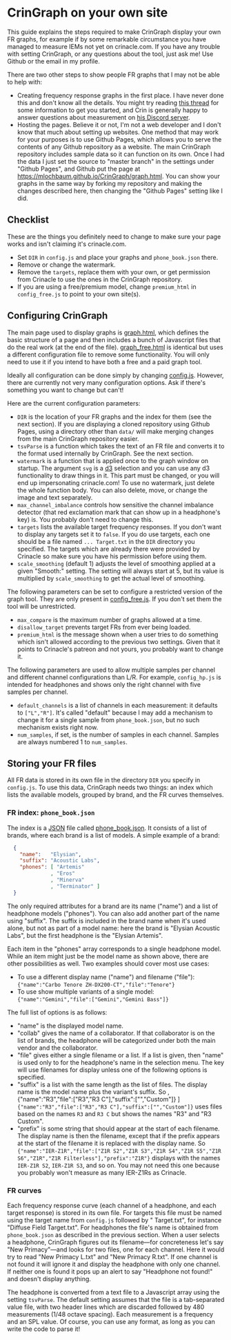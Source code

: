 # CrinGraph on your own site

This guide explains the steps required to make CrinGraph display your
own FR graphs, for example if by some remarkable circumstance you have
managed to measure IEMs not yet on crinacle.com. If you have any trouble
with setting CrinGraph, or any questions about the tool, just ask me!
Use Github or the email in my profile.

There are two other steps to show people FR graphs that I may not be
able to help with:

* Creating frequency response graphs in the first place. I have never
  done this and don't know all the details. You might try reading
  [this thread](https://www.head-fi.org/threads/general-iem-measurements-discussions.903455/)
  for some information to get you started, and Crin is generally happy
  to answer questions about measurement on [his Discord server](https://discord.gg/CtTqcCb).
* Hosting the pages. Believe it or not, I'm not a web developer and I
  don't know that much about setting up websites. One method that may
  work for your purposes is to use Github Pages, which allows you to
  serve the contents of any Github repository as a website. The main
  CrinGraph repository includes sample data so it can function on its
  own. Once I had the data I just set the source to "master branch" in
  the settings under "Github Pages", and Github put the page at
  https://mlochbaum.github.io/CrinGraph/graph.html. You can show your
  graphs in the same way by forking my repository and making the changes
  described here, then changing the "Github Pages" setting like I did.

## Checklist

These are the things you definitely need to change to make sure your
page works and isn't claiming it's crinacle.com.

* Set `DIR` in `config.js` and place your graphs and `phone_book.json`
  there.
* Remove or change the watermark.
* Remove the `targets`, replace them with your own, or get permission
  from Crinacle to use the ones in the CrinGraph repository.
* If you are using a free/premium model, change `premium_html` in
  `config_free.js` to point to your own site(s).

## Configuring CrinGraph

The main page used to display graphs is [graph.html](graph.html), which
defines the basic structure of a page and then includes a bunch of
Javascript files that do the real work (at the end of the file).
[graph_free.html](graph_free.html) is identical but uses a different 
configuration file to remove some functionality. You will only need to
use it if you intend to have both a free and a paid graph tool.

Ideally all configuration can be done simply by changing
[config.js](config.js). However, there are currently not very many
configuration options. Ask if there's something you want to change but
can't!

Here are the current configuration parameters:

* `DIR` is the location of your FR graphs and the index for them
  (see the next section). If you are displaying a cloned repository
  using Github Pages, using a directory other than `data/` will make
  merging changes from the main CrinGraph repository easier.
* `tsvParse` is a function which takes the text of an FR file and
  converts it to the format used internally by CrinGraph. See the next
  section.
* `watermark` is a function that is applied once to the graph window on
  startup. The argument `svg` is a [d3](https://d3js.org/) selection
  and you can use any d3 functionality to draw things in it. This part
  must be changed, or you will end up impersonating crinacle.com! To
  use no watermark, just delete the whole function body. You can also
  delete, move, or change the image and text separately.
* `max_channel_imbalance` controls how sensitive the channel imbalance
  detector (that red exclamation mark that can show up in a headphone's
  key) is. You probably don't need to change this.
* `targets` lists the available target frequency responses. If you don't
  want to display any targets set it to `false`. If you do use targets,
  each one should be a file named `... Target.txt` in the `DIR`
  directory you specified. The targets which are already there were
  provided by Crinacle so make sure you have his permission before using
  them.
* `scale_smoothing` (default 1) adjusts the level of smoothing applied
  at a given "Smooth:" setting. The setting will always start at 5, but
  its value is multiplied by `scale_smoothing` to get the actual level
  of smoothing.

The following parameters can be set to configure a restricted version
of the graph tool. They are only present in
[config_free.js](config_free.js). If you don't set them the tool will
be unrestricted.

* `max_compare` is the maximum number of graphs allowed at a time.
* `disallow_target` prevents target FRs from ever being loaded.
* `premium_html` is the message shown when a user tries to do something
  which isn't allowed according to the previous two settings. Given that
  it points to Crinacle's patreon and not yours, you probably want to
  change it.

The following parameters are used to allow multiple samples per channel
and different channel configurations than L/R. For example,
`config_hp.js` is intended for headphones and shows only the right
channel with five samples per channel.

* `default_channels` is a list of channels in each measurement: it
  defaults to `["L","R"]`. It's called "default" because I may add a
  mechanism to change it for a single sample from `phone_book.json`,
  but no such mechanism exists right now.
* `num_samples`, if set, is the number of samples in each channel.
  Samples are always numbered 1 to `num_samples`.

## Storing your FR files

All FR data is stored in its own file in the directory `DIR` you specify
in `config.js`. To use this data, CrinGraph needs two things: an index
which lists the available models, grouped by brand, and the FR curves
themselves.

### FR index: `phone_book.json`

The index is a [JSON](https://en.wikipedia.org/wiki/JSON) file called
[phone_book.json](data/phone_book.json). It consists of a list of brands,
where each brand is a list of models. A simple example of a brand:

```json
  {
    "name":   "Elysian",
    "suffix": "Acoustic Labs",
    "phones": [ "Artemis"
              , "Eros"
              , "Minerva"
              , "Terminator" ]
  }
```

The only required attributes for a brand are its name ("name") and a
list of headphone models ("phones"). You can also add another part of
the name using "suffix". The suffix is included in the brand name when
it's used alone, but not as part of a model name: here the brand is
"Elysian Acoustic Labs", but the first headphone is the "Elysian Artemis".

Each item in the "phones" array corresponds to a single headphone model.
While an item might just be the model name as shown above, there are
other possibilities as well. Two examples should cover most use cases:

* To use a different display name ("name") and filename ("file"): `{"name":"Carbo Tenore ZH-DX200-CT","file":"Tenore"}`
* To use show multiple variants of a single model: `{"name":"Gemini","file":["Gemini","Gemini Bass"]}`

The full list of options is as follows:

* "name" is the displayed model name.
* "collab" gives the name of a collaborator. If that collaborator is on
  the list of brands, the headphone will be categorized under both the
  main vendor and the collaborator.
* "file" gives either a single filename or a list. If a list is given,
  then "name" is used only to for the headphone's name in the selection
  menu. The key will use filenames for display unless one of the following
  options is specified.
* "suffix" is a list with the same length as the list of files. The
  display name is the model name plus the variant's suffix. So              , {"name":"R3","file":["R3","R3 C"],"suffix":["","Custom"]} ]
  `{"name":"R3","file":["R3","R3 C"],"suffix":["","Custom"]}` uses files
  based on the names `R3` and `R3 C` but shows the names "R3" and
  "R3 Custom".
* "prefix" is some string that should appear at the start of each
  filename. The display name is then the filename, except that if the
  prefix appears at the start of the filename it is replaced with the
  display name. So
  `{"name":"IER-Z1R","file":["Z1R S2","Z1R S3","Z1R S4","Z1R S5","Z1R S6","Z1R","Z1R Filterless"],"prefix":"Z1R"}`
  displays with the names `IER-Z1R S2`, `IER-Z1R S3`, and so on.
  You may not need this one because you probably won't measure as many
  IER-Z1Rs as Crinacle.

### FR curves

Each frequency response curve (each channel of a headphone, and each
target response) is stored in its own file. For targets this file must
be named using the target name from `config.js` followed by " Target.txt",
for instance "Diffuse Field Target.txt". For headphones the file's name
is obtained from `phone_book.json` as described in the previous section.
When a user selects a headphone, CrinGraph figures out its filename—for
concreteness let's say "New Primacy"—and looks for two files, one for
each channel. Here it would try to read "New Primacy L.txt" and
"New Primacy R.txt". If one channel is not found it will ignore it and
display the headphone with only one channel. If neither one is found it
pops up an alert to say "Headphone not found!" and doesn't display
anything.

The headphone is converted from a text file to a Javascript array
using the setting `tsvParse`. The default setting assumes that the file
is a tab-separated value file, with two header lines which are discarded
followed by 480 measurements (1/48 octave spacing). Each measurement is
a frequency and an SPL value. Of course, you can use any format, as long
as you can write the code to parse it!

